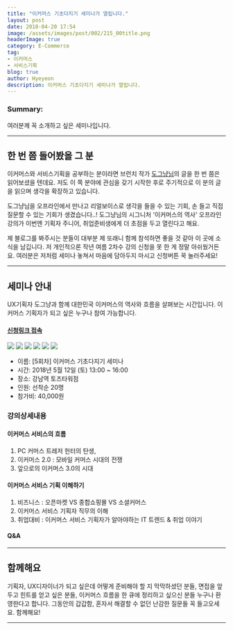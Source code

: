 ```yaml
---
title: "이커머스 기초다지기 세미나가 열립니다."
layout: post
date: 2018-04-20 17:54
image: /assets/images/post/002/215_00title.png
headerImage: true
category: E-Commerce
tag:
- 이커머스
- 서비스기획
blog: true
author: Hyeyeon
description: 이커머스 기초다지기 세미나가 열립니다.
---
```


### Summary:

여러분께 꼭 소개하고 싶은 세미나입니다.

---

## 한 번 쯤 들어봤을 그 분

이커머스와 서비스기획을 공부하는 분이라면 브런치 작가 [도그냥님](https://brunch.co.kr/@windydog)의 글을 한 번 쯤은 읽어보셨을 텐데요. 저도 이 쪽 분야에 관심을 갖기 시작한 후로 주기적으로 이 분의 글을 읽으며 생각을 확장하고 있습니다.

도그냥님을 오프라인에서 만나고 리얼보이스로 생각을 들을 수 있는 기회, 손 들고 직접 질문할 수 있는 기회가 생겼습니다..! 도그냥님의 시그니처 '이커머스의 역사' 오프라인 강의가 이번엔 기획자 주니어, 취업준비생에게 더 초점을 두고 열린다고 해요.

제 블로그를 봐주시는 분들이 대부분 제 또래니 함께 참석하면 좋을 것 같아 이 곳에 소식을 남깁니다. 저 개인적으론 작년 여름 2차수 강의 신청을 못 한 게 정말 아쉬웠거든요. 여러분은 저처럼 세미나 놓쳐서 마음에 담아두지 마시고 신청버튼 꾹 눌러주세요!

---

## 세미나 안내

UX기획자 도그냥과 함께 대한민국 이커머스의 역사와 흐름을 살펴보는 시간입니다. 이커머스 기획자가 되고 싶은 누구나 참여 가능합니다.

#### [신청링크 접속](https://onoffmix.com/event/135118)

![](/assets/images/post/002/215_01.png)
![](/assets/images/post/002/215_02.png)
![](/assets/images/post/002/215_03.png)
![](/assets/images/post/002/215_04.png)
![](/assets/images/post/002/215_05.png)
![](/assets/images/post/002/215_06.png)

* 이름: [5회차] 이커머스 기초다지기 세미나
* 시간: 2018년 5월 12일 (토) 13:00 ~ 16:00
* 장소: 강남역 토즈타워점
* 인원: 선착순 20명
* 참가비: 40,000원

### 강의상세내용

#### 이커머스 서비스의 흐름

1) PC 커머스 트레저 헌터의 탄생,
2) 이커머스 2.0 : 모바일 커머스 시대의 전쟁
3) 앞으로의 이커머스 3.0의 시대

#### 이커머스 서비스 기획 이해하기

1) 비즈니스 : 오픈마켓 VS 종합쇼핑몰 VS 소셜커머스
2) 이커머스 서비스 기획자 직무의 이해
3) 취업대비 : 이커머스 서비스 기획자가 알아야하는 IT 트렌드 & 취업 이야기

#### Q&A   

---

## 함께해요

기획자, UX디자이너가 되고 싶은데 어떻게 준비해야 할 지 막막하셨던 분들, 면접을 앞두고 힌트를 얻고 싶은 분들, 이커머스 흐름을 한 큐에 정리하고 싶으신 분들 누구나 환영한다고 합니다. 그동안의 갑갑함, 혼자서 해결할 수 없던 난감한 질문들 꼭 들고오세요. 함께해요!

---
